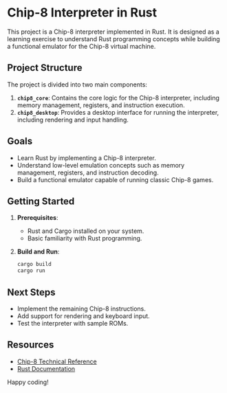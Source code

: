 # Chip-8 Interpreter in Rust

This project is a Chip-8 interpreter implemented in Rust. It is designed as a learning exercise to understand Rust programming concepts while building a functional emulator for the Chip-8 virtual machine.

## Project Structure

The project is divided into two main components:
1. **`chip8_core`**: Contains the core logic for the Chip-8 interpreter, including memory management, registers, and instruction execution.
2. **`chip8_desktop`**: Provides a desktop interface for running the interpreter, including rendering and input handling.

## Goals

- Learn Rust by implementing a Chip-8 interpreter.
- Understand low-level emulation concepts such as memory management, registers, and instruction decoding.
- Build a functional emulator capable of running classic Chip-8 games.

## Getting Started

1. **Prerequisites**:
   - Rust and Cargo installed on your system.
   - Basic familiarity with Rust programming.

2. **Build and Run**:
   ```sh
   cargo build
   cargo run
   ```

## Next Steps

- Implement the remaining Chip-8 instructions.
- Add support for rendering and keyboard input.
- Test the interpreter with sample ROMs.

## Resources

- [Chip-8 Technical Reference](http://devernay.free.fr/hacks/chip8/C8TECH10.HTM)
- [Rust Documentation](https://doc.rust-lang.org/book/)

Happy coding!